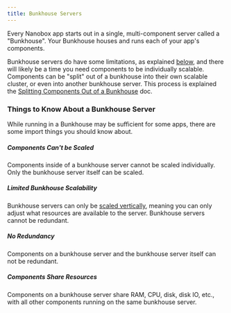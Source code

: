 ```yaml
---
title: Bunkhouse Servers
---
```


Every Nanobox app starts out in a single, multi-component server called a "Bunkhouse". Your Bunkhouse houses and runs each of your app's components.

Bunkhouse servers do have some limitations, as explained [below](#things-to-know-about-a-bunkhouse-server), and there will likely be a time you need components to be individually scalable. Components can be "split" out of a bunkhouse into their own scalable cluster, or even into another bunkhouse server. This process is explained the [Splitting Components Out of a Bunkhouse](#) doc.

### Things to Know About a Bunkhouse Server
While running in a Bunkhouse may be sufficient for some apps, there are some import things you should know about.

##### Components Can't be Scaled
Components inside of a bunkhouse server cannot be scaled individually. Only the bunkhouse server itself can be scaled.

##### Limited Bunkhouse Scalability
Bunkhouse servers can only be [scaled vertically](#), meaning you can only adjust what resources are available to the server. Bunkhouse servers cannot be redundant.

##### No Redundancy
Components on a bunkhouse server and the bunkhouse server itself can not be redundant.

##### Components Share Resources
Components on a bunkhouse server share RAM, CPU, disk, disk IO, etc., with all other components running on the same bunkhouse server.
